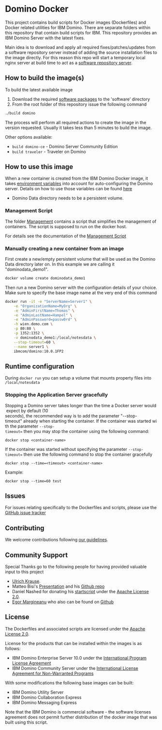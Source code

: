 # Domino Docker 
This project contains build scripts for Docker images (Dockerfiles) and Docker related utilities for IBM Domino. There are separate folders within this repository that contain build scripts for IBM. This repository provides an IBM Domino Server with the latest fixes.

Main idea is to download and apply all required fixes/patches/updates from a software repository server instead of adding the source installation files to the image directly. For this reason this repo will start a temporary local nginx server at build time to act as a [software repository server](https://github.com/IBM/domino-docker/tree/master/software).

## How to build the image(s)
To build the latest available image 
1. Download the required [software packages](https://github.com/IBM/domino-docker/blob/master/software/README.md) to the 'software' directory
2. From the root folder of this repository issue the following command 
```bash
./build domino
```
The process will perform all required actions to create the image in the version requested. Usually it takes less than 5 minutes to build the image.

Other options available:
* ```build domino-ce``` - Domino Server Community Edition
* ```build traveler``` - Traveler on Domino

## How to use this image
When a new container is created from the IBM Domino Docker image, it takes [environment variables](https://github.com/IBM/domino-docker/blob/master/documentation/run-variables.md) into account for auto-configuring the Domino server. Details on how to use those variables can be found [here](https://github.com/IBM/domino-docker/blob/master/documentation/run-variables.md)

* Domino Data directory needs to be a persistent volume.

### Management Script
The folder [Management](https://github.com/IBM/domino-docker/tree/master/management) contains a script that simplifies the management of containers. The script is supposed to run on the docker host.

For details see the documentation of the [Management Script](https://github.com/IBM/domino-docker/blob/master/documentation/management.md)

### Manually creating a new container from an image
First create a new/empty persistent volume that will be used as the Domino Data directory later on. In this example we are calling it "dominodata_demo1".

```bash
docker volume create dominodata_demo1
```
Then run a new Domino server with the configuration details of your choice. Make sure to specify the base image name at the very end of this command

```bash
docker run -it -e "ServerName=Server1" \
    -e "OrganizationName=MyOrg" \
    -e "AdminFirstName=Thomas" \
    -e "AdminLastName=Hampel" \
    -e "AdminPassword=passw0rd" \
    -h wien.demo.com \
    -p 80:80 \
    -p 1352:1352 \
    -v dominodata_demo1:/local/notesdata \
    --stop-timeout=60 \
    --name server1 \
    ibmcom/domino:10.0.1FP2
```
## Runtime configuration

During ```docker run``` you can setup a volume that mounts property files into `/local/notesdata`

### Stopping the Application Server gracefully
Stopping a Domino server takes longer than the time a Docker server would expect by default (10 seconds), the recommended way is to add the parameter "--stop-timeout" already when starting the container. If the container was started with the parameter ```--stop-timeout=``` then you may stop the container using the following command:

```docker stop <container-name>```

If the container was started without specifying the parameter ```--stop-timeout=``` then use the following command to stop the container gracefully

```docker stop --time=<timeout> <container-name>```

Example:

```docker stop --time=60 test```


## Issues
For issues relating specifically to the Dockerfiles and scripts, please use the [GitHub issue tracker](https://github.com/IBM/domino-docker/issues)

## Contributing
We welcome contributions following [our guidelines](https://github.com/IBM/domino-docker/blob/master/CONTRIBUTING.md).

## Community Support
Special Thanks go to the following people for having provided valuable input to this project

* [Ulrich Krause](https://www.eknori.de/2017-08-20/domino-on-docker/).
* Matteo Bisi's [Presentation](https://www.slideshare.net/mbisi/connect2016-1172-shipping-domino) and his [Github repo](https://github.com/matteobisi/docker)
* Daniel Nashed for donating his [startscript](https://www.nashcom.de/nshweb/pages/startscript.htm) under the [Apache License 2.0](https://www.apache.org/licenses/LICENSE-2.0.html). 
* [Egor Margineanu](https://www.egmar.ro/) who also can be found on [Github](https://github.com/egmar)


## License
The Dockerfiles and associated scripts are licensed under the [Apache License 2.0](https://www.apache.org/licenses/LICENSE-2.0.html). 

License for the products that can be installed within the images is as follows:

* IBM Domino Enterprise Server 10.0 under the [International Program License Agreement](https://www-03.ibm.com/software/sla/sladb.nsf/displaylis/FB664D0899DE8E7C8525832100805159?OpenDocument)
* IBM Domino Community Server under the [International License Agreement for Non-Warranted Programs](https://www-01.ibm.com/common/ssi/rep_ca/2/877/ENUSZP17-0552/ENUSZP17-0552.PDF)
 
With some modifications the following base images can be built:
* IBM Domino Utility Server
* IBM Domino Collaboration Express
* IBM Domino Messaging Express
  
Note that the IBM Domino is commercial software - the software licenses agreement does not permit further distribution of the docker image that was built using this script.
